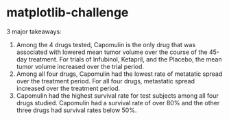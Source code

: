 # matplotlib-challenge

3 major takeaways:
1. Among the 4 drugs tested, Capomulin is the only drug that was associated with lowered mean tumor volume over the course of the 45-day treatment. For trials of Infubinol, Ketapril, and the Placebo, the mean tumor volume increased over the trial period.
2. Among all four drugs, Capomulin had the lowest rate of metatatic spread over the treatment period. For all four drugs, metastatic spread increased over the treatment period.
3. Capomulin had the highest survival rate for test subjects among all four drugs studied. Capomulin had a survival rate of over 80% and the other three drugs had survival rates below 50%.

